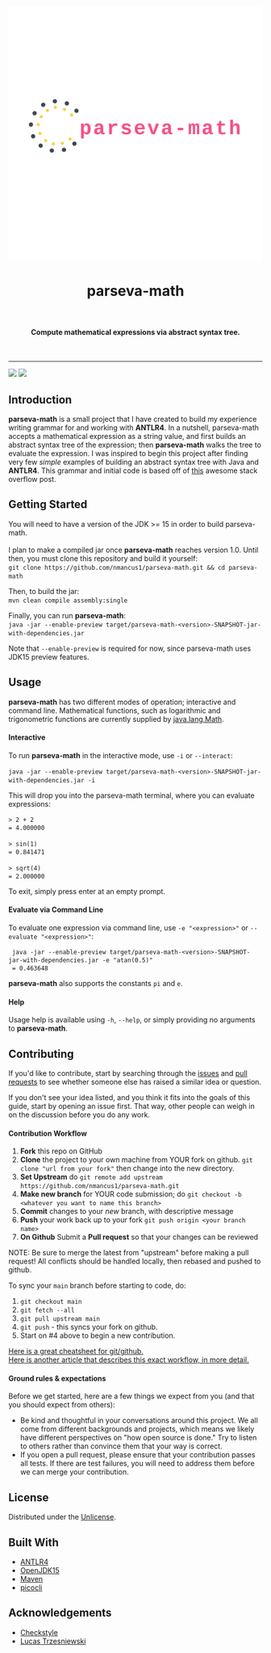 ![alt text](assets/logo_transparent.png)
<h1 align="center"> parseva-math </h1> <br>
<h4 align="center"> Compute mathematical expressions via abstract syntax tree. </h4><br>  
<hr/>

 <a href="https://github.com/nmancus1/parseva-math/graphs/contributors">
        <img src="https://img.shields.io/github/contributors/nmancus1/parseva-math" /></a>
    <a href="https://github.com/nmancus1/parseva-math/commits/main">
        <img src="https://img.shields.io/github/commit-activity/m/nmancus1/parseva-math" /></a>



## Introduction

**parseva-math** is a small project that I have created to build my experience writing grammar 
for and working with **ANTLR4**.  In a nutshell, parseva-math accepts a mathematical expression
as a string value, and first builds an abstract syntax tree of the expression; then
**parseva-math** walks the tree to evaluate the expression.  I was inspired to begin this
project after finding very few _simple_ examples of building an abstract syntax tree with Java and 
**ANTLR4**. This grammar and initial code is based off of [this](https://stackoverflow.com/a/29996191/) 
awesome stack overflow post.

## Getting Started
You will need to have a version of the JDK >= 15 in order to build parseva-math.<br/><br/>
I plan to make a compiled jar once **parseva-math** reaches version 1.0.  Until then, you must
clone this repository and build it yourself:\
`git clone https://github.com/nmancus1/parseva-math.git && cd parseva-math`

Then, to build the jar:\
`mvn clean compile assembly:single`

Finally, you can run **parseva-math**:\
`java -jar --enable-preview target/parseva-math-<version>-SNAPSHOT-jar-with-dependencies.jar`

Note that `--enable-preview` is required for now, since parseva-math uses JDK15 preview features.

## Usage
**parseva-math** has two different modes of operation; interactive and command line.  Mathematical
functions, such as logarithmic and trigonometric functions are currently supplied by 
[java.lang.Math](https://docs.oracle.com/javase/8/docs/api/java/lang/Math.html).


#### Interactive
To run **parseva-math** in the interactive mode, use `-i` or `--interact`:

`java -jar --enable-preview target/parseva-math-<version>-SNAPSHOT-jar-with-dependencies.jar -i`

This will drop you into the parseva-math terminal, where you can evaluate expressions:
```
> 2 + 2
= 4.000000

> sin(1)
= 0.841471

> sqrt(4)
= 2.000000
```

To exit, simply press enter at an empty prompt.

#### Evaluate via Command Line

To evaluate one expression via command line, use `-e "<expression>"` or 
`--evaluate "<expression>"`:
```
 java -jar --enable-preview target/parseva-math-<version>-SNAPSHOT-jar-with-dependencies.jar -e "atan(0.5)"
 = 0.463648
```
**parseva-math** also supports the constants `pi` and `e`.

#### Help

Usage help is available using `-h`, `--help`, or simply providing no arguments to **parseva-math**.

## Contributing

If you'd like to contribute, start by searching through the 
[issues](https://github.com/nmancus1/parseva-math/issues)
and [pull requests](https://github.com/nmancus1/parseva-math/pulls) to see whether someone else has
raised a similar idea or question.

If you don't see your idea listed, and you think it fits into the goals of this guide, start by opening 
an issue first. That way, other people can weigh in on the discussion before you do any work.
  
#### Contribution Workflow

1. **Fork** this repo on GitHub
2. **Clone** the project to your own machine from YOUR fork on github. `git clone "url from your fork"` then change into
   the new directory.
3. **Set Upstream** do `git remote add upstream https://github.com/nmancus1/parseva-math.git`
4. **Make new branch** for YOUR code submission; do `git checkout -b 
   <whatever you want to name this branch>`
4. **Commit** changes to your *new* branch, with descriptive message
5. **Push** your work back up to your fork `git push origin <your branch name>`
6. **On Github** Submit a **Pull request** so that your changes can be reviewed

NOTE: Be sure to merge the latest from "upstream" before making a pull request!
All conflicts should be handled locally, then rebased and pushed to github.

To sync your `main` branch before starting to code, do:

1. `git checkout main`
2. `git fetch --all`
3. `git pull upstream main`
4. `git push` - this syncs your fork on github.
5. Start on #4 above to begin a new contribution.

[Here is a great cheatsheet for git/github.](https://education.github.com/git-cheat-sheet-education.pdf) <br/>
[Here is another article that describes this exact workflow, in more detail.](https://blog.scottlowe.org/2015/01/27/using-fork-branch-git-workflow/)

#### Ground rules & expectations

Before we get started, here are a few things we expect from you (and that you should expect from others):

* Be kind and thoughtful in your conversations around this project. We all come from different backgrounds and projects,
  which means we likely have different perspectives on "how open source is done." Try to listen to others rather than
  convince them that your way is correct.
* If you open a pull request, please ensure that your contribution passes all tests. If there are test failures, you
  will need to address them before we can merge your contribution.
  
## License
Distributed under the [Unlicense](https://unlicense.org/). 

## Built With
* [ANTLR4](https://github.com/antlr/antlr4)
* [OpenJDK15](https://openjdk.java.net/projects/jdk/15/)
* [Maven](https://maven.apache.org/)
* [picocli](https://picocli.info/)

## Acknowledgements
* [Checkstyle](https://github.com/checkstyle/checkstyle)
* [Lucas Trzesniewski](https://github.com/ltrzesniewski)
